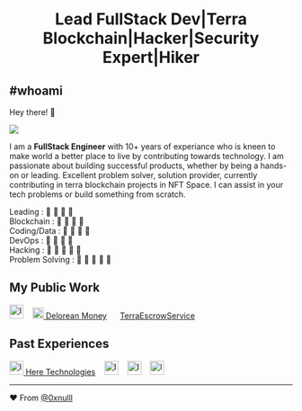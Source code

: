 <h1 align="center">Lead FullStack Dev|Terra Blockchain|Hacker|Security Expert|Hiker</h1>

## #whoami 

Hey there! :wave: 

![](https://komarev.com/ghpvc/?username=0xnulll&label=PROFILE+VIEWS&color=brightgreen)

I am a **FullStack Engineer** with 10+ years of experiance who is kneen to make world a better place to live by contributing towards technology. I am passionate about building
successful products, whether by being a hands-on or leading. Excellent problem solver, solution provider, currently contributing in terra blockchain projects in NFT Space.
I can assist in your tech problems or build something from scratch.

Leading    : 🌟 🌟 🌟 🌟</br>
Blockchain : 🌟 🌟 🌟 🌟</br>
Coding/Data : 🌟 🌟 🌟 🌟</br>
DevOps : 🌟 🌟 🌟 🌟</br>
Hacking : 🌟 🌟 🌟 🌟 🌟</br>
Problem Solving : 🌟 🌟 🌟 🌟 🌟

## My Public Work 
 [<img src="https://www.messier.art/static/media/lightDesktop.f37431762082b58f1a6998427468a8bc.svg" alt="logo" height="25px" style="color:black;">](https://www.messier.art/)  &nbsp;&nbsp;  [<img src="https://delorean.money/static/media/00_dlogo_sized_colored.056af88a.png" alt="logo" height="20px" style="color:black;"> Delorean Money](https://delorean.money/)     &nbsp;&nbsp;&nbsp;&nbsp;    [TerraEscrowService](https://terraescrow.0xnull.site/)

## Past Experiences
 [<img src="https://www.here.com/themes/custom/here_base_theme_v2/logo.svg" alt="logo" height="25px" style="color:black;"> Here Technologies](https://www.here.com/)  &nbsp;&nbsp;  [<img src="https://www.ubs.com/etc/designs/fit/img/UBS_Logo_Semibold.svg" alt="logo" height="25px" style="color:black;">](https://www.ubs.com/)  &nbsp;&nbsp;   [<img src="https://www.jetsynthesys.com/wp-content/uploads/2019/03/jetsynthesis-logo-mobile.png" alt="logo" height="25px" style="color:black;">](https://www.jetsynthesys.com/)  &nbsp;&nbsp; [<img src="https://www.tcs.com/content/dam/tcs/images/Newtcslogo/tcs-logo-tata-blue-1x-dec2021.png" style="fill:black;" alt="logo" height="25px" style="color:black;">](https://www.tcs.com/)  

___

❤️ From [@0xnulll](https://github.com/0xnulll)
